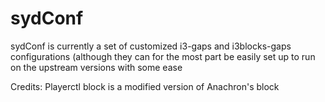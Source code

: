 # sydConf

sydConf is currently a set of customized i3-gaps and i3blocks-gaps configurations (although they can for the most part be easily set up to run on the upstream versions with some ease

Credits:
Playerctl block is a modified version of Anachron's block
